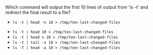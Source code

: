 Which command will output the first 10 lines of output from 'ls -t' and redirect the final result to a file?

+ `ls -t | head -n 10 > /tmp/ten-last-changed-files`
* `ls -t | head 10 > /tmp/ten-last-changed-files`
* `ls -t | head n 10 > /tmp/ten-last-changed-files`
* `ls -t | tail -s 10 > /tmp/ten-last-changed-files`
* `ls -T | head -a 10 > /tmp/ten-last-changed-files`
